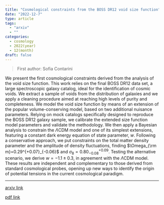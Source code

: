 ```yaml
---
title: "Cosmological constraints from the BOSS DR12 void size function"
date: "2022-12-7"
type: article
tags:
  - "arxiv"
  - ""
categories:
  - cosmology
  - 2022(year)
  - 12(month)
draft: false
---
```


> First author: Sofia Contarini

 We present the first cosmological constraints derived from the analysis of
the void size function. This work relies on the final BOSS DR12 data set, a
large spectroscopic galaxy catalog, ideal for the identification of cosmic
voids. We extract a sample of voids from the distribution of galaxies and we
apply a cleaning procedure aimed at reaching high levels of purity and
completeness. We model the void size function by means of an extension of the
popular volume-conserving model, based on two additional nuisance parameters.
Relying on mock catalogs specifically designed to reproduce the BOSS DR12
galaxy sample, we calibrate the extended size function model parameters and
validate the methodology. We then apply a Bayesian analysis to constrain the
$\Lambda$CDM model and one of its simplest extensions, featuring a constant
dark energy equation of state parameter, $w$. Following a conservative
approach, we put constraints on the total matter density parameter and the
amplitude of density fluctuations, finding $\Omega_{\rm
m}=0.29^{+0.07}_{-0.06}$ and $\sigma_8=0.80^{+0.09}_{-0.08}$. Testing the
alternative scenario, we derive $w=-1.1\pm 0.3$, in agreement with the
$\Lambda$CDM model. These results are independent and complementary to those
derived from standard cosmological probes, opening up new ways to identify the
origin of potential tensions in the current cosmological paradigm.

---
[arxiv link](http://arxiv.org/abs/2212.03873v1)

[pdf link](http://arxiv.org/pdf/2212.03873v1)